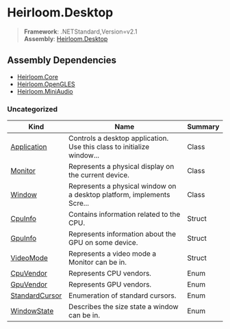 # Heirloom.Desktop

> **Framework**: .NETStandard,Version=v2.1  
> **Assembly**: [Heirloom.Desktop][0]

## Assembly Dependencies

 - [Heirloom.Core][1]
 - [Heirloom.OpenGLES][2]
 - [Heirloom.MiniAudio][3]

### Uncategorized

| Kind                 | Name                                                                   | Summary |
|----------------------|------------------------------------------------------------------------|---------|
| [Application][4]     | Controls a desktop application. Use this class to initialize window... | Class   |
| [Monitor][5]         | Represents a physical display on the current device.                   | Class   |
| [Window][6]          | Represents a physical window on a desktop platform, implements Scre... | Class   |
| [CpuInfo][7]         | Contains information related to the CPU.                               | Struct  |
| [GpuInfo][8]         | Represents information about the GPU on some device.                   | Struct  |
| [VideoMode][9]       | Represents a video mode a Monitor can be in.                           | Struct  |
| [CpuVendor][10]      | Represents CPU vendors.                                                | Enum    |
| [GpuVendor][11]      | Represents GPU vendors.                                                | Enum    |
| [StandardCursor][12] | Enumeration of standard cursors.                                       | Enum    |
| [WindowState][13]    | Describes the size state a window can be in.                           | Enum    |

[0]: Heirloom.Desktop.md
[1]: Heirloom.Core.md
[2]: Heirloom.OpenGLES.md
[3]: Heirloom.MiniAudio.md
[4]: Heirloom.Desktop/Heirloom.Desktop/Application.md
[5]: Heirloom.Desktop/Heirloom.Desktop/Monitor.md
[6]: Heirloom.Desktop/Heirloom.Desktop/Window.md
[7]: Heirloom.Desktop/Heirloom.Desktop.Hardware/CpuInfo.md
[8]: Heirloom.Desktop/Heirloom.Desktop.Hardware/GpuInfo.md
[9]: Heirloom.Desktop/Heirloom.Desktop/VideoMode.md
[10]: Heirloom.Desktop/Heirloom.Desktop.Hardware/CpuVendor.md
[11]: Heirloom.Desktop/Heirloom.Desktop.Hardware/GpuVendor.md
[12]: Heirloom.Desktop/Heirloom.Desktop/StandardCursor.md
[13]: Heirloom.Desktop/Heirloom.Desktop/WindowState.md
